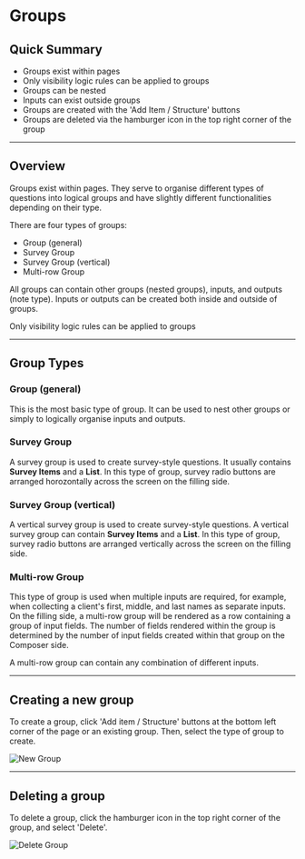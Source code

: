 # Groups

## Quick Summary

* Groups exist within pages
* Only visibility logic rules can be applied to groups
* Groups can be nested
* Inputs can exist outside groups
* Groups are created with the 'Add Item / Structure' buttons
* Groups are deleted via the hamburger icon in the top right corner of the group

---

## Overview

Groups exist within pages. They serve to organise different types of questions into logical groups and have slightly different functionalities depending on their type.

There are four types of groups:

* Group (general)
* Survey Group
* Survey Group (vertical)
* Multi-row Group

All groups can contain other groups (nested groups), inputs, and outputs (note type). Inputs or outputs can be created both inside and outside of groups.

Only visibility logic rules can be applied to groups

---

## Group Types

### Group (general)

This is the most basic type of group. It can be used to nest other groups or simply to logically organise inputs and outputs.

### Survey Group

A survey group is used to create survey-style questions.  It usually contains **Survey Items** and a **List**.  In this type of group, survey radio buttons are arranged horozontally across the screen on the filling side.

### Survey Group (vertical)

A vertical survey group is used to create survey-style questions.  A vertical survey group can contain **Survey Items** and a **List**.  In this type of group, survey radio buttons are arranged vertically across the screen on the filling side.

### Multi-row Group

This type of group is used when multiple inputs are required, for example, when collecting a client's first, middle, and last names as separate inputs. On the filling side, a multi-row group will be rendered as a row containing a group of input fields. The number of fields rendered within the group is determined by the number of input fields created within that group on the Composer side.

A multi-row group can contain any combination of different inputs.  

---

## Creating a new group

To create a group, click 'Add item / Structure' buttons at the bottom left corner of the page or an existing group. Then, select the type of group to create.

![New Group](basicoperations/create-group.png)

---

## Deleting a group

To delete a group, click the hamburger icon in the top right corner of the group, and select 'Delete'.

![Delete Group](basicoperations/delete-group.png)

